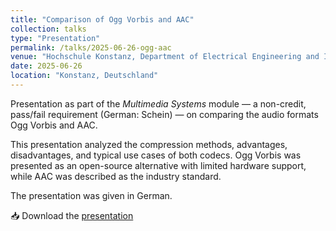 ```yaml
---
title: "Comparison of Ogg Vorbis and AAC"
collection: talks
type: "Presentation"
permalink: /talks/2025-06-26-ogg-aac
venue: "Hochschule Konstanz, Department of Electrical Engineering and Information Technology"
date: 2025-06-26
location: "Konstanz, Deutschland"
---
```


Presentation as part of the *Multimedia Systems* module — a non-credit, pass/fail requirement (German: Schein) — on comparing the audio formats Ogg Vorbis and AAC.  

This presentation analyzed the compression methods, advantages, disadvantages, and typical use cases of both codecs. Ogg Vorbis was presented as an open-source alternative with limited hardware support, while AAC was described as the industry standard.

The presentation was given in German.

📥 Download the [presentation](/files/presentations/ogg_aac_presentation.pdf)
